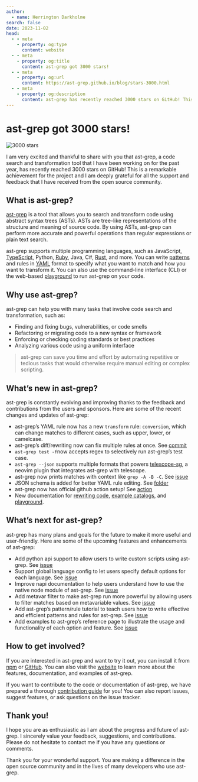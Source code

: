 ```yaml
---
author:
  - name: Herrington Darkholme
search: false
date: 2023-11-02
head:
  - - meta
    - property: og:type
      content: website
  - - meta
    - property: og:title
      content: ast-grep got 3000 stars!
  - - meta
    - property: og:url
      content: https://ast-grep.github.io/blog/stars-3000.html
  - - meta
    - property: og:description
      content: ast-grep has recently reached 3000 stars on GitHub! This is a remarkable achievement for the project and I am deeply grateful for all the support and feedback that I have received from the open source community.
---
```


# ast-grep got 3000 stars!

![3000 stars](/image/blog/star3k.png)

I am very excited and thankful to share with you that ast-grep, a code search and transformation tool that I have been working on for the past year, has recently reached 3000 stars on GitHub! This is a remarkable achievement for the project and I am deeply grateful for all the support and feedback that I have received from the open source community.

## What is ast-grep?

[ast-grep](https://ast-grep.github.io) is a tool that allows you to search and transform code using abstract syntax trees (ASTs). ASTs are tree-like representations of the structure and meaning of source code. By using ASTs, ast-grep can perform more accurate and powerful operations than regular expressions or plain text search.

ast-grep supports multiple programming languages, such as JavaScript, [TypeScript](/catalog/typescript/), Python, [Ruby](/catalog/ruby/), Java, C#, [Rust](/catalog/rust/), and more. You can write [patterns](/guide/pattern-syntax.html) and rules in [YAML](/guide/rule-config/atomic-rule.html) format to specify what you want to match and how you want to transform it. You can also use the command-line interface (CLI) or the web-based [playground](/playground.html) to run ast-grep on your code.

## Why use ast-grep?

ast-grep can help you with many tasks that involve code search and transformation, such as:

- Finding and fixing bugs, vulnerabilities, or code smells
- Refactoring or migrating code to a new syntax or framework
- Enforcing or checking coding standards or best practices
- Analyzing various code using a uniform interface

> ast-grep can save you time and effort by automating repetitive or tedious tasks that would otherwise require manual editing or complex scripting.

## What’s new in ast-grep?

ast-grep is constantly evolving and improving thanks to the feedback and contributions from the users and sponsors. Here are some of the recent changes and updates of ast-grep:

- ast-grep’s YAML rule now has a new `transform` rule: `conversion`, which can change matches to different cases, such as upper, lower, or camelcase.
- ast-grep’s diff/rewriting now can fix multiple rules at once. See [commit](https://github.com/ast-grep/ast-grep/commit/2b301116996b7b010ed271672d35a3529fb36e56)
- `ast-grep test -f`now accepts regex to selectively run ast-grep’s test case.
- `ast-grep --json` supports multiple formats that powers [telescope-sg](https://github.com/Marskey/telescope-sg), a neovim plugin that integrates ast-grep with telescope.
- ast-grep now prints matches with context like `grep -A -B -C`. See [issue](https://github.com/ast-grep/ast-grep/issues/464)
- JSON schema is added for better YAML rule editing. See [folder](https://github.com/ast-grep/ast-grep/tree/main/schemas)
- ast-grep now has official github action setup! See [action](https://github.com/ast-grep/action)
- New documentation for [rewriting code](/guide/rewrite-code.html), [example catalogs](/catalog/), and [playground](/reference/playground.html).

## What’s next for ast-grep?

ast-grep has many plans and goals for the future to make it more useful and user-friendly. Here are some of the upcoming features and enhancements of ast-grep:

- Add python api support to allow users to write custom scripts using ast-grep. See [issue](https://github.com/ast-grep/ast-grep/issues/389)
- Support global language config to let users specify default options for each language. See [issue](https://github.com/ast-grep/ast-grep/issues/658)
- Improve napi documentation to help users understand how to use the native node module of ast-grep. See [issue](https://github.com/ast-grep/ast-grep/issues/682)
- Add metavar filter to make ast-grep run more powerful by allowing users to filter matches based on metavariable values. See [issue](https://github.com/ast-grep/ast-grep/issues/379)
- Add ast-grep’s pattern/rule tutorial to teach users how to write effective and efficient patterns and rules for ast-grep. See [issue](https://github.com/ast-grep/ast-grep.github.io/issues/154)
- Add examples to ast-grep’s reference page to illustrate the usage and functionality of each option and feature. See [issue](https://github.com/ast-grep/ast-grep.github.io/issues/266)

## How to get involved?

If you are interested in ast-grep and want to try it out, you can install it from [npm](https://www.npmjs.com/package/@ast-grep/cli) or [GitHub](https://github.com/ast-grep/ast-grep). You can also visit the [website](https://ast-grep.github.io/) to learn more about the features, documentation, and examples of ast-grep.

If you want to contribute to the code or documentation of ast-grep, we have prepared a thorough [contribution guide](/contributing/how-to.html) for you! You can also report issues, suggest features, or ask questions on the issue tracker.

## Thank you!

I hope you are as enthusiastic as I am about the progress and future of ast-grep. I sincerely value your feedback, suggestions, and contributions. Please do not hesitate to contact me if you have any questions or comments.

Thank you for your wonderful support. You are making a difference in the open source community and in the lives of many developers who use ast-grep.
